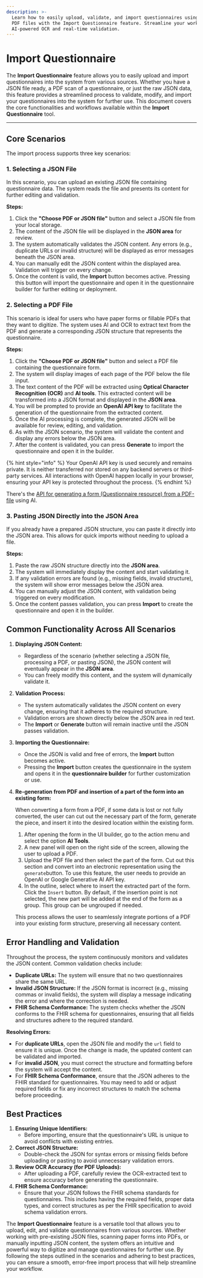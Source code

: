 ```yaml
---
description: >-
  Learn how to easily upload, validate, and import questionnaires using JSON or
  PDF files with the Import Questionnaire feature. Streamline your workflow with
  AI-powered OCR and real-time validation.
---
```


# Import Questionnaire

The **Import Questionnaire** feature allows you to easily upload and import questionnaires into the system from various sources. Whether you have a JSON file ready, a PDF scan of a questionnaire, or just the raw JSON data, this feature provides a streamlined process to validate, modify, and import your questionnaires into the system for further use. This document covers the core functionalities and workflows available within the **Import Questionnaire** tool.

***

## **Core Scenarios**

The import process supports three key scenarios:

### **1. Selecting a JSON File**

In this scenario, you can upload an existing JSON file containing questionnaire data. The system reads the file and presents its content for further editing and validation.

**Steps:**

1. Click the **"Choose PDF or JSON file"** button and select a JSON file from your local storage.
2. The content of the JSON file will be displayed in the **JSON area** for review.
3. The system automatically validates the JSON content. Any errors (e.g., duplicate URLs or invalid structure) will be displayed as error messages beneath the JSON area.
4. You can manually edit the JSON content within the displayed area. Validation will trigger on every change.
5. Once the content is valid, the **Import** button becomes active. Pressing this button will import the questionnaire and open it in the questionnaire builder for further editing or deployment.

### **2. Selecting a PDF File**

This scenario is ideal for users who have paper forms or fillable PDFs that they want to digitize. The system uses AI and OCR to extract text from the PDF and generate a corresponding JSON structure that represents the questionnaire.

**Steps:**

1. Click the **"Choose PDF or JSON file"** button and select a PDF file containing the questionnaire form.
2. The system will display images of each page of the PDF below the file input.
3. The text content of the PDF will be extracted using **Optical Character Recognition (OCR)** and **AI tools**. This extracted content will be transformed into a JSON format and displayed in the **JSON area**.
4. You will be prompted to provide an **OpenAI API key** to facilitate the generation of the questionnaire from the extracted content.
5. Once the AI processing is complete, the generated JSON will be available for review, editing, and validation.
6. As with the JSON scenario, the system will validate the content and display any errors below the JSON area.
7. After the content is validated, you can press **Generate** to import the questionnaire and open it in the builder.

{% hint style="info" %}
Your OpenAI API key is used securely and remains private. It is neither transferred nor stored on any backend servers or third-party services. All interactions with OpenAI happen locally in your browser, ensuring your API key is protected throughout the process.
{% endhint %}

There's the [API for generating a form (Questionnaire resource) from a PDF-file](../../../reference/aidbox-forms/generating-forms-from-pdf.md) using AI.

### **3. Pasting JSON Directly into the JSON Area**

If you already have a prepared JSON structure, you can paste it directly into the JSON area. This allows for quick imports without needing to upload a file.

**Steps:**

1. Paste the raw JSON structure directly into the **JSON area**.
2. The system will immediately display the content and start validating it.
3. If any validation errors are found (e.g., missing fields, invalid structure), the system will show error messages below the JSON area.
4. You can manually adjust the JSON content, with validation being triggered on every modification.
5. Once the content passes validation, you can press **Import** to create the questionnaire and open it in the builder.

## **Common Functionality Across All Scenarios**

1. **Displaying JSON Content:**
   * Regardless of the scenario (whether selecting a JSON file, processing a PDF, or pasting JSON), the JSON content will eventually appear in the **JSON area**.
   * You can freely modify this content, and the system will dynamically validate it.
2. **Validation Process:**
   * The system automatically validates the JSON content on every change, ensuring that it adheres to the required structure.
   * Validation errors are shown directly below the JSON area in red text.
   * The **Import** or **Generate** button will remain inactive until the JSON passes validation.
3. **Importing the Questionnaire:**
   * Once the JSON is valid and free of errors, the **Import** button becomes active.
   * Pressing the **Import** button creates the questionnaire in the system and opens it in the **questionnaire builder** for further customization or use.
4.  **Re-generation from PDF and insertion of a part of the form into an existing form:**&#x20;

    When converting a form from a PDF, if some data is lost or not fully converted, the user can cut out the necessary part of the form, generate the piece, and insert it into the desired location within the existing form.

    1. After opening the form in the UI builder, go to the action menu and select the option  **AI** **Tools**.
    2. A new panel will open on the right side of the screen, allowing the user to upload a PDF.
    3. Upload the PDF file and then select the part of the form. Cut out this section and convert into an electronic representation using the `generate`button. To use this feature, the user needs to provide an OpenAI or Google Generative AI API key.
    4. In the outline, select where to insert the extracted part of the form. Click the `Insert` button. By default, if the insertion point is not selected, the new part will be added at the end of the form as a group. This group can be ungrouped if needed.

    This process allows the user to seamlessly integrate portions of a PDF into your existing form structure, preserving all necessary content.

## **Error Handling and Validation**

Throughout the process, the system continuously monitors and validates the JSON content. Common validation checks include:

* **Duplicate URLs:** The system will ensure that no two questionnaires share the same URL.
* **Invalid JSON Structure:** If the JSON format is incorrect (e.g., missing commas or invalid fields), the system will display a message indicating the error and where the correction is needed.
* **FHIR Schema Conformance:** The system checks whether the JSON conforms to the FHIR schema for questionnaires, ensuring that all fields and structures adhere to the required standard.

**Resolving Errors:**

* For **duplicate URLs**, open the JSON file and modify the `url` field to ensure it is unique. Once the change is made, the updated content can be validated and imported.
* For **invalid JSON**, you must correct the structure and formatting before the system will accept the content.
* For **FHIR Schema Conformance**, ensure that the JSON adheres to the FHIR standard for questionnaires. You may need to add or adjust required fields or fix any incorrect structures to match the schema before proceeding.

## **Best Practices**

1. **Ensuring Unique Identifiers:**
   * Before importing, ensure that the questionnaire's URL is unique to avoid conflicts with existing entries.
2. **Correct JSON Structure:**
   * Double-check the JSON for syntax errors or missing fields before uploading or pasting to avoid unnecessary validation errors.
3. **Review OCR Accuracy (for PDF Uploads):**
   * After uploading a PDF, carefully review the OCR-extracted text to ensure accuracy before generating the questionnaire.
4. **FHIR Schema Conformance:**
   * Ensure that your JSON follows the FHIR schema standards for questionnaires. This includes having the required fields, proper data types, and correct structures as per the FHIR specification to avoid schema validation errors.

The **Import Questionnaire** feature is a versatile tool that allows you to upload, edit, and validate questionnaires from various sources. Whether working with pre-existing JSON files, scanning paper forms into PDFs, or manually inputting JSON content, the system offers an intuitive and powerful way to digitize and manage questionnaires for further use. By following the steps outlined in the scenarios and adhering to best practices, you can ensure a smooth, error-free import process that will help streamline your workflow.
